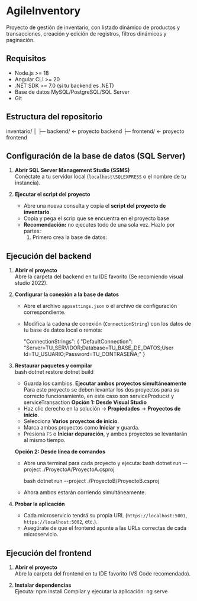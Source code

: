 # AgileInventory

Proyecto de gestión de inventario, con listado dinámico de productos y transacciones, creación y edición de registros, filtros dinámicos y paginación.

## Requisitos
- Node.js >= 18
- Angular CLI >= 20
- .NET SDK >= 7.0 (si tu backend es .NET)
- Base de datos MySQL/PostgreSQL/SQL Server
- Git

## Estructura del repositorio   
inventario/
│
├─ backend/ <- proyecto backend
├─ frontend/ <- proyecto frontend

## Configuración de la base de datos (SQL Server)

1. **Abrir SQL Server Management Studio (SSMS)**  
   Conéctate a tu servidor local (`localhost\SQLEXPRESS` o el nombre de tu instancia).

2. **Ejecutar el script del proyecto**  
   - Abre una nueva consulta y copia el **script del proyecto de inventario**.  
   - Copia y pega el scrip que se encuentra en el proyecto base 
   - **Recomendación:** no ejecutes todo de una sola vez. Hazlo por partes: 
     1. Primero crea la base de datos:  
   

## Ejecución del backend


1. **Abrir el proyecto**  
   Abre la carpeta del backend en tu IDE favorito (Se recomiendo visual studio 2022).

2. **Configurar la conexión a la base de datos**  
   - Abre el archivo `appsettings.json` o el archivo de configuración correspondiente.  
   - Modifica la cadena de conexión (`ConnectionString`) con los datos de tu base de datos local o remota:
    
     "ConnectionStrings": {
       "DefaultConnection": "Server=TU_SERVIDOR;Database=TU_BASE_DE_DATOS;User Id=TU_USUARIO;Password=TU_CONTRASEÑA;"
     }
3. **Restaurar paquetes y compilar**  
   bash
   dotnet restore
   dotnet build

    
   - Guarda los cambios.
   **Ejecutar ambos proyectos simultáneamente**
    Para este proyecto se deben levantar los dos proyectos para su correcto funcionamiento, en este caso son serviceProducst y serviceTransaction
   **Opción 1: Desde Visual Studio**
   - Haz clic derecho en la solución → **Propiedades** → **Proyectos de inicio**.  
   - Selecciona **Varios proyectos de inicio**.  
   - Marca ambos proyectos como **Iniciar** y guarda.  
   - Presiona `F5` o **Iniciar depuración**, y ambos proyectos se levantarán al mismo tiempo.

   **Opción 2: Desde línea de comandos**
   - Abre una terminal para cada proyecto y ejecuta:
     bash
     dotnet run --project ./ProyectoA/ProyectoA.csproj
     
     bash
     dotnet run --project ./ProyectoB/ProyectoB.csproj
     
   - Ahora ambos  estarán corriendo simultáneamente.

4. **Probar la aplicación**  
   - Cada microservicio tendrá su propia URL (`https://localhost:5001`, `https://localhost:5002`, etc.).  
   - Asegúrate de que el frontend apunte a las URLs correctas de cada microservicio.


    
## Ejecución del frontend

1. **Abrir el proyecto**  
   Abre la carpeta del frontend en tu IDE favorito (VS Code recomendado).

2. **Instalar dependencias**  
   Ejecuta: npm install
   Compilar y ejecutar la aplicación: ng serve



